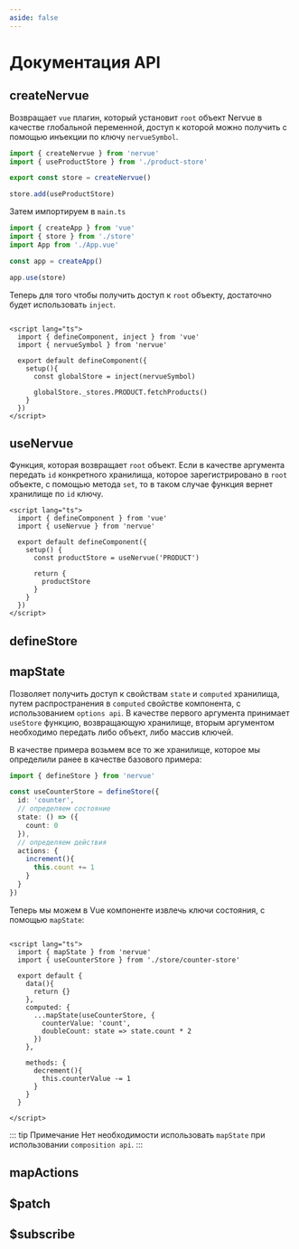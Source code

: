 ```yaml
---
aside: false
---
```


# Документация API

## createNervue

Возвращает ```vue``` плагин, который установит ```root``` объект Nervue в качестве глобальной переменной,
доступ к которой можно получить с помощью инъекции по ключу ```nervueSymbol```.

```typescript
import { createNervue } from 'nervue'
import { useProductStore } from './product-store'

export const store = createNervue()

store.add(useProductStore)
```

Затем импортируем в ```main.ts```

```typescript
import { createApp } from 'vue'
import { store } from './store'
import App from './App.vue'

const app = createApp()

app.use(store)
```

Теперь для того чтобы получить доступ к ```root``` объекту, достаточно будет
использовать ```inject```.

```vue

<script lang="ts">
  import { defineComponent, inject } from 'vue'
  import { nervueSymbol } from 'nervue'

  export default defineComponent({
    setup(){
      const globalStore = inject(nervueSymbol)

      globalStore._stores.PRODUCT.fetchProducts()
    }
  })
</script>

```

## useNervue

Функция, которая возвращает ```root``` объект. Если в качестве аргумента передать ```id``` конкретного хранилища,
которое зарегистрировано в ```root```
объекте, с помощью метода ```set```, то в таком случае функция вернет хранилище по ```id``` ключу.

```vue
<script lang="ts">
  import { defineComponent } from 'vue'
  import { useNervue } from 'nervue'
  
  export default defineComponent({
    setup() {
      const productStore = useNervue('PRODUCT')
      
      return {
        productStore
      }
    }
  })
</script>

```

## defineStore

## mapState

Позволяет получить доступ к свойствам ```state``` и ```computed``` хранилища, путем распространения в ```computed``` свойстве
компонента, с использованием ```options api```. В качестве первого аргумента принимает ```useStore``` функцию, возвращающую хранилище, вторым аргументом необходимо
передать либо объект, либо массив ключей.

В качестве примера возьмем все то же хранилище, которое мы определили ранее в качестве базового примера:

```typescript
import { defineStore } from 'nervue'

const useCounterStore = defineStore({
  id: 'counter',
  // определяем состояние
  state: () => ({
    count: 0
  }),
  // определяем действия
  actions: {
    increment(){
      this.count += 1
    }
  }
})
```

Теперь мы можем в Vue компоненте извлечь ключи состояния, с помощью ```mapState```:

```vue

<script lang="ts">
  import { mapState } from 'nervue'
  import { useCounterStore } from './store/counter-store'

  export default {
    data(){
      return {}
    },
    computed: {
      ...mapState(useCounterStore, {
        counterValue: 'count',
        doubleCount: state => state.count * 2
      })
    },

    methods: {
      decrement(){
        this.counterValue -= 1
      }
    }
  }

</script>
```

::: tip Примечание
Нет необходимости использовать ```mapState``` при использовании ```composition api```.
:::

## mapActions

## $patch

## $subscribe
